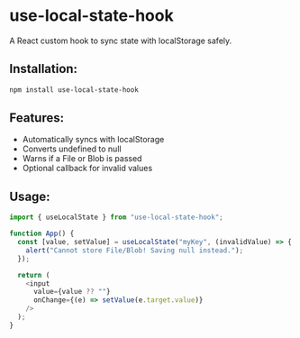 # use-local-state-hook
A React custom hook to sync state with localStorage safely.


## Installation:
```bash
npm install use-local-state-hook
```


## Features:
- Automatically syncs with localStorage
- Converts undefined to null
- Warns if a File or Blob is passed
- Optional callback for invalid values


## Usage:
```js
import { useLocalState } from "use-local-state-hook";

function App() {
  const [value, setValue] = useLocalState("myKey", (invalidValue) => {
    alert("Cannot store File/Blob! Saving null instead.");
  });

  return (
    <input
      value={value ?? ""}
      onChange={(e) => setValue(e.target.value)}
    />
  );
}
```
